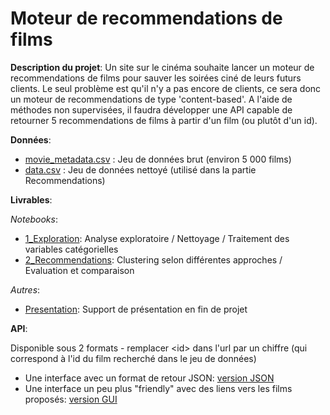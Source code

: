 # Moteur de recommendations de films

**Description du projet**:
Un site sur le cinéma souhaite lancer un moteur de recommendations de films pour sauver les soirées ciné de leurs futurs clients.
Le seul problème est qu'il n'y a pas encore de clients, ce sera donc un moteur de recommendations de type 'content-based'.
A l'aide de méthodes non supervisées, il faudra développer une API capable de retourner 5 recommendations de films à partir d'un film 
(ou plutôt d'un id).

**Données**:
* [movie_metadata.csv](movie_metadata.csv) : Jeu de données brut (environ 5 000 films)
* [data.csv](data.csv) : Jeu de données nettoyé (utilisé dans la partie Recommendations)

**Livrables**:

*Notebooks*:
* [1_Exploration](1_Exploration.ipynb): Analyse exploratoire / Nettoyage / Traitement des variables catégorielles
* [2_Recommendations](2_Recommendations.ipynb): Clustering selon différentes approches / Evaluation et comparaison

*Autres*:
* [Presentation](Presentation.pdf): Support de présentation en fin de projet

**API**:

Disponible sous 2 formats - remplacer \<id\> dans l'url par un chiffre (qui correspond à l'id du film recherché dans le jeu de données)
* Une interface avec un format de retour JSON: [version JSON](http://weber-thomas.fr/ocr/project3/recommend/<id>)
* Une interface un peu plus "friendly" avec des liens vers les films proposés: [version GUI](http://weber-thomas.fr/ocr/project3/gui/recommend/<id>)

